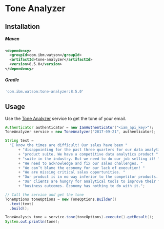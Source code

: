 # Tone Analyzer

## Installation

##### Maven

```xml
<dependency>
  <groupId>com.ibm.watson</groupId>
  <artifactId>tone-analyzer</artifactId>
  <version>8.5.0</version>
</dependency>
```

##### Gradle

```gradle
'com.ibm.watson:tone-analyzer:8.5.0'
```

## Usage

Use the [Tone Analyzer][tone_analyzer] service to get the tone of your email.

```java
Authenticator authenticator = new IamAuthenticator("<iam_api_key>");
ToneAnalyzer service = new ToneAnalyzer("2017-09-21", authenticator);

String text =
  "I know the times are difficult! Our sales have been "
      + "disappointing for the past three quarters for our data analytics "
      + "product suite. We have a competitive data analytics product "
      + "suite in the industry. But we need to do our job selling it! "
      + "We need to acknowledge and fix our sales challenges. "
      + "We can’t blame the economy for our lack of execution! "
      + "We are missing critical sales opportunities. "
      + "Our product is in no way inferior to the competitor products. "
      + "Our clients are hungry for analytical tools to improve their "
      + "business outcomes. Economy has nothing to do with it.";

// Call the service and get the tone
ToneOptions toneOptions = new ToneOptions.Builder()
  .text(text)
  .build();

ToneAnalysis tone = service.tone(toneOptions).execute().getResult();
System.out.println(tone);
```

[tone_analyzer]: https://cloud.ibm.com/docs/tone-analyzer?topic=tone-analyzer-about
